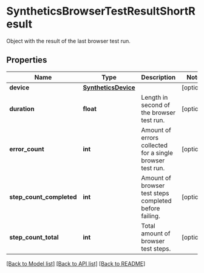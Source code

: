 # SyntheticsBrowserTestResultShortResult

Object with the result of the last browser test run.

## Properties

| Name                     | Type                                        | Description                                               | Notes      |
| ------------------------ | ------------------------------------------- | --------------------------------------------------------- | ---------- |
| **device**               | [**SyntheticsDevice**](SyntheticsDevice.md) |                                                           | [optional] |
| **duration**             | **float**                                   | Length in second of the browser test run.                 | [optional] |
| **error_count**          | **int**                                     | Amount of errors collected for a single browser test run. | [optional] |
| **step_count_completed** | **int**                                     | Amount of browser test steps completed before failing.    | [optional] |
| **step_count_total**     | **int**                                     | Total amount of browser test steps.                       | [optional] |

[[Back to Model list]](README.md#documentation-for-models) [[Back to API list]](README.md#documentation-for-api-endpoints) [[Back to README]](README.md)
